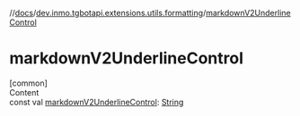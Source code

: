 //[docs](../../index.md)/[dev.inmo.tgbotapi.extensions.utils.formatting](index.md)/[markdownV2UnderlineControl](markdown-v2-underline-control.md)



# markdownV2UnderlineControl  
[common]  
Content  
const val [markdownV2UnderlineControl](markdown-v2-underline-control.md): [String](https://kotlinlang.org/api/latest/jvm/stdlib/kotlin/-string/index.html)  



